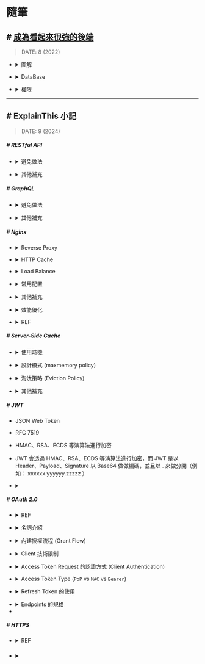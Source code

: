 ###### <!-- ref -->

[每個軟體工程師都應該懂的 HTTPS：深入淺出加密原理、TLS 協議]: https://www.shubo.io/https/
[使用 OAuth 2.0 存取 Google API]: https://developers.google.com/identity/protocols/oauth2?hl=zh-tw
[OAuth 2.0]: https://oauth.net/2/
[各大網站 OAuth 2.0 實作差異]: https://blog.yorkxin.org/posts/oauth2-implementation-differences-among-famous-sites/
[OAuth 2.0 筆記 (7) 安全性問題]: https://blog.yorkxin.org/posts/oauth2-7-security-considerations/
[OAuth 2.0 筆記 (6) Bearer Token 的使用方法]: https://blog.yorkxin.org/posts/oauth2-6-bearer-token/
[OAuth 2.0 筆記 (5) 核發與換發 Access Token]: https://blog.yorkxin.org/posts/oauth2-5-issuing-tokens/
[OAuth 2.0 筆記 (4.4) Client Credentials Grant Flow 細節]: https://blog.yorkxin.org/posts/oauth2-4-4-client-credentials-grant-flow/
[OAuth 2.0 筆記 (4.3) Resource Owner Password Credentials Grant Flow 細節]: https://blog.yorkxin.org/posts/oauth2-4-3-resource-owner-credentials-grant-flow/
[OAuth 2.0 筆記 (4.2) Implicit Grant Flow 細節]: https://blog.yorkxin.org/posts/oauth2-4-2-implicit-grant-flow/
[OAuth 2.0 筆記 (4.1) Authorization Code Grant Flow 細節]: https://blog.yorkxin.org/posts/oauth2-4-1-auth-code-grant-flow/
[OAuth 2.0 筆記 (3) Endpoints 的規格]: https://blog.yorkxin.org/posts/oauth2-3-endpoints/
[OAuth 2.0 筆記 (2) Client 的註冊與認證]: https://blog.yorkxin.org/posts/oauth2-2-cilent-registration/
[OAuth 2.0 筆記 (1) 世界觀]: https://blog.yorkxin.org/posts/oauth2-1-introduction/
[繼 Redis 發生變更授權爭議之後，Valkey 一躍而為最受歡迎的開源替代選擇]: https://www.businesswire.com/news/home/20240912303242/zh-HK/
[NGINX Performance Tuning Tips and Optimization Strategies]: https://www.cloudpanel.io/blog/nginx-performance/
[Performance Tuning – Tips & Tricks]: https://blog.nginx.org/blog/performance-tuning-tips-tricks
[Nginx 效能最佳化（吐血總結）]: https://github.com/0voice/cpp_backend_awsome_blog/blob/main/%E3%80%90NO.350%E3%80%91Nginx%20%E6%80%A7%E8%83%BD%E4%BC%98%E5%8C%96%EF%BC%88%E5%90%90%E8%A1%80%E6%80%BB%E7%BB%93%EF%BC%89.md
[深入理解 Nginx 讀書筆記 (第二章)]: https://super9.space/archives/2050
[Nginx 優化設定]: https://medium.com/@openthedidi2004/nginx-優化設定-3858c3597564
[深入探討 Nginx 的快取機制與效能調優技巧]: https://www.php.cn/zh-tw/faq/598035.html
[denji/nginx-tuning.md]: https://gist.github.com/denji/8359866
[Top Five Tips for NGINX Performance Tuning]: https://www.openlogic.com/blog/nginx-performance-tuning
[BREACH 攻擊]: https://securityalley.blogspot.com/2014/07/ssltls-breach.html
[Web Server & Nginx — (2)]: https://medium.com/starbugs/web-server-nginx-2-bc41c6268646
[HATEOAS：建構驅動的 REST API]: https://apifox.com/apiskills/hateoas-driven-rest-api/
[HATEOAS 驅動的 REST API]: https://restful.p2hp.com/learn/hateoas
[你的 REST 不是 REST？]: https://www.ithome.com.tw/voice/128528
[成為看起來很強的後端]: https://youtu.be/HMX4KSDtfpw?list=PLS5AiLcCHgNxd341NwuY9EOpVvY5Z8VOs

 <!-- ref -->

# 隨筆

## # [成為看起來很強的後端]

> DATE: 8 (2022)

<!-- 圖解 -->

- <details close>
  <summary>圖解</summary>

  ![](../src/image/BackEnd_Map.png)

  </details>

<!-- DataBase -->

- <details close>
  <summary>DataBase</summary>

  - RDBMS(關聯式)：關聯性強，如 電商
  - 非關聯：快取、分散式系統

  </details>

<!-- 權限 -->

- <details close>
  <summary>權限</summary>

  - 一般 Client to Server 比較複雜，Server to Server 較為簡單。

  - Authentication v.s. Authorization

    - Authentication（驗證）
      - 沒通過，給 401 Unauthorized（未授權）
    - Authorization（授權）
      - 沒通過，給 403 Forbidden(禁止)

  - Token

    - event-based：通常是一次性 (OTP one-time-password)
    - time-based：一般所指的 Token
    - static：設定好，不太會一直改變的（password）

  - 處理

    - 雜湊 (Hash)

      - 單向
      - 太簡單的容易被查表破解 (Rainbow Table)

    - 編碼 (Encode)

      - 雙向
      - 例如壓縮讓內容變小，好傳輸
      - 常用
        - base64 (0~9, a~z, A~Z, +=) (結尾通常 ==)
        - hex (16) (0~9, a~f)

    - 加密 (Encrypt)

      - 雙向＋鑰匙
        - 對稱式：加解密同把鑰匙 (ex. AES)
        - 非對稱式：鑰匙不同把 (ex. SSL)

  </details>

---

## # ExplainThis 小記

> DATE: 9 (2024)

##### # RESTful API

<!-- 避免做法 -->

- <details close>
  <summary>避免做法</summary>

  <!-- 濫用 GET / POST -->

  - <details close>
    <summary>濫用 GET / POST</summary>

    - 錯誤：濫用 GET 改資料、濫用 POST 更新資料
    - 正確：用 PUT/PATCH 更新、DELETE 刪除

    </details>

  <!-- 過度巢狀的 URI -->

  - <details close>
    <summary>過度巢狀的 URI</summary>

    </details>

  <!-- 動詞不要再加在 URI -->

  - <details close>
    <summary>動詞不要再加在 URI</summary>

    - 錯誤：[GET] /getUser
    - 正確：[GET] /user

    </details>

  <!-- 濫用 HTTP status code -->

  - <details close>
    <summary>濫用 HTTP status code</summary>

    </details>

  <!-- 缺乏 API 版本控制 -->

  - <details close>
    <summary>缺乏 API 版本控制</summary>

    - 若有更新 API 時，可能用到 cache 的舊版本

    </details>

  </details>

<!-- 其他補充 -->

- <details close>
  <summary>其他補充</summary>

  <!-- HATEOAS (Hypermedia as the Engine of Application State) -->

  - <details close>
    <summary>HATEOAS (Hypermedia as the Engine of Application State)</summary>

    <!-- REF -->

    - <details close>
      <summary>REF</summary>

      - [你的 REST 不是 REST？]
      - [HATEOAS：建構驅動的 REST API]
      - [HATEOAS 驅動的 REST API]

      </details>

    <!-- 行為特性 -->

    - <details close>
      <summary>行為特性</summary>

      - Level 3 的 RESTful 標準
      - res 中包含相關聯的 url，讓 client 只需直接使用，而不在 client 自行組裝 url
      - 在後端，用自動化方式動態組裝對應的 url

      </details>

    <!-- SOAP WSDL vs RESTful HATEOAS -->

    - <details close>
      <summary>SOAP <code>WSDL</code> vs RESTful <code>HATEOAS</code></summary>

      - WSDL 主要目的是用來規定好格式，讓 client 按照那個格式溝通 API (C/S 耦合度較高)
      - HATEOAS 主要的目的是，讓 client 不用自己組裝要怎麼溝通 API (用來將 C/S 解耦)

      </details>

    </details>

  </details>

##### # GraphQL

<!-- 避免做法 -->

- <details close>
  <summary>避免做法</summary>

  <!-- 過度查詢 (Over-fetching) -->

  - <details close>
    <summary>過度查詢 (Over-fetching)</summary>

    - 建議：

      - client 應該只請求必要的資料
      - server 應該設定預防措施

    </details>

  <!-- 忽略 N+1 查詢問題 -->

  - <details close>
    <summary>忽略 N+1 查詢問題</summary>

    - 建議：使用資料加載技術（EX. DataLoader）來批量處理請求

    </details>

  <!-- 缺少 查詢深度限制 設置 -->

  - <details close>
    <summary>缺少 查詢深度限制 設置</summary>

    - 狀況：

      - 用戶有機會出現過深巢狀查詢
      - 惡意攻擊
      - 無限遞迴查詢

    - 建議：server 設置查詢深度和複雜度的限制，確保資源消耗保持在可控範圍內 (EX. graphql-depth-limit)

    </details>

  <!-- 權限控制處理不當 -->

  - <details close>
    <summary>權限控制處理不當</summary>

    - 由於靈活性和細粒度查詢特性，相對 REST 更容易產生 權限控制處理不當 問題，需要更加注意

    </details>

  </details>

<!-- 其他補充 -->

- <details close>
  <summary>其他補充</summary>

  <!-- REST vs gRPC vs GraphQL -->

  - <details close>
    <summary><code>REST</code> vs <code>gRPC</code> vs <code>GraphQL</code></summary>

    - 目前理解的適用情境：

      - REST：對外公開 API，可以依照各種需求靈活應用
      - gRPC：內部串接的專案，可以高度耦合，且高性能需求
      - GraphQL：整合內部要銜接的多種來源

    </details>

  </details>

##### # Nginx

<!-- Reverse Proxy -->

- <details close>
  <summary>Reverse Proxy</summary>

  </details>

<!-- HTTP Cache -->

- <details close>
  <summary>HTTP Cache</summary>

  - 行為特性

    - RAM 只用來存放 key，實際資料都是放在 disk
    - 如果想用 RAM 存放完整 cache 則要使用其他工具 (EX. tmpfs)

  - 其他補充

    - `ngx_cache_purge`：設置用來針對特定 URL 進行快取清理 (並注意設定成僅內部使用 EX. internal、allow 127.0.0.1..etc)

  ![](../src/image/Nginx_Cache.png)

  </details>

<!-- Load Balance -->

- <details close>
  <summary>Load Balance</summary>

  - 可以針對不同 API 來設置不同演算法

  - 演算法選擇

    <!-- `round-robin` (預設) -->

    - <details close>
      <summary><code>round-robin</code> (預設)</summary>

      - 平均輪流分配
      - 也可加上 `weight` 設定依照加權輪流分配 (Weight Round Robin)

      </details>

    <!-- `least-connected` -->

    - <details close>
      <summary><code>least-connected</code></summary>

      - 導向目前最少連線數的 server

      </details>

    <!-- `ip_hash` -->

    - <details close>
      <summary><code>ip_hash</code></summary>

      - 將同一個 client IP 對應的 hash 分佈，導向同一台 server

      </details>

    <!-- `least_time` & `least_time last_byte` -->

    - <details close>
      <summary><code>least_time</code> & <code>least_time last_byte</code></summary>

      - 依照 server 回應速度，將請求分配給`歷史回應時間最短`的 server
      - least_time 只依據 `last` 歷史回應時間
      - least_time last_byte 依據 `every` 歷史回應時間
      - 做判斷也需額外開銷，因此適合在高負載場景，進行精細的分配

      </details>

  </details>

<!-- 常用配置 -->

- <details close>
  <summary>常用配置</summary>

  - 一般情況，設置為 `levels=1:2` (EX. 檔案 abcd123 存在 `/a/bc/abcd123`)
  - `worker_processes auto;` 通常 auto 或小於 CPU 數
  - `worker_connections` 通常設置為 1024 ~ 4096

    - 代表一個 Worker Process 可以開啟的最大同時連線數，包括與前後端的連接
    - 可用 `ulimit -n` 查詢 OS 有多少可用 File Descriptors，而必須 `worker_connections x worker_processes <= File Descriptors`
    - 若 OS 預設的 File Descriptors 太小，則可以調整 File Descriptors (EX. 以小中大型的 EC2 舉例，大約分別能負荷 `4096 ~ 8192`、`65536`、`100000 up`)

  </details>

<!-- 其他補充 -->

- <details close>
  <summary>其他補充</summary>

  - 大流量高併發，效能 Nginx 優於 Apache

  <!-- 可設定 gzip 壓縮 -->

  - <details close>
    <summary>可設定 gzip 壓縮</summary>

    - 盡量避免壓縮`敏感訊息`，可能會受到 [BREACH 攻擊]

      - 因為同字元壓縮後，大小就會變小，只要熟悉壓縮演算法，並且攻擊讓使用者發送夠多請求，就能藉此一字字推測出來

    - 一般是用來壓縮 HTML、CSS、JS
    - 一般 nodejs 不適合做壓縮，更適合在 Nginx 處理
    - 可以透過 `log_format` 設定，在 log 紀錄每個請求的時間，進行分析如何配置，使請求耗時較短 (壓縮與否、壓縮等級..等)
    - `gzip_vary on`：會自動添加 `Vary: Accept-Encoding` header，目的是讓 Nginx 與 client 中間層 (EX. CDN)，可以根據是否有壓縮來做不同的 cache
    - 常用參數：`gzip_types`、`gzip_vary on`、`gzip_min_length 10240`、`gzip_comp_level 5`、`gzip_proxied`

    </details>

  </details>

<!-- 效能優化 -->

- <details close>
  <summary>效能優化</summary>

  - REF：

    - [Performance Tuning – Tips & Tricks]
    - [Top Five Tips for NGINX Performance Tuning]
    - [denji/nginx-tuning.md]
    - [深入探討 Nginx 的快取機制與效能調優技巧]
    - [Nginx 優化設定]
    - [Nginx 效能最佳化（吐血總結）]
    - [NGINX Performance Tuning Tips and Optimization Strategies]

  - 根據 CPU 核心數量，最多一核開一個 `worker_processes`，減少 context switching (可設為 `auto`，自動偵測 CPU 數量來設置)
  - 避免停用 `lingering_close`
  - `multi_accept`：高併發 on，反之 off
  - 記得設置各種 `timeout`
  - `log buffering`：當負載較大時，可以暫緩 log 寫入，集滿或時間到再一次性寫入，減少 I/O
  - 拆分多個 `location`，依照不同情況開啟不同 location (EX. 將基本 log 與更進一步的 log 分開，使流量大時只維持基本 log)

  </details>

<!-- REF -->

- <details close>
  <summary>REF</summary>

  - [Web Server & Nginx — (2)]
  - [深入理解 Nginx 讀書筆記 (第二章)]

  </details>

##### # Server-Side Cache

- <details close>
  <summary>使用時機</summary>

  - 複雜計算 (EX. Count(\*))
  - 讀多寫少

  </details>

<!-- 設計模式 (maxmemory policy) -->

- <details close>
  <summary>設計模式 (maxmemory policy)</summary>

  <!-- Cache Aside (Lazy Loading) -->

  - <details close>
    <summary>Cache Aside (Lazy Loading)</summary>

    - 適用時機：讀多
    - 寫入時，使 Cache 失效

    ![](../src/image/Maxmem_Policy_Cache_Aside.png)

    </details>

  <!-- Read/Write Through -->

  - <details close>
    <summary>Read/Write Through</summary>

    - 適用時機：讀多寫少
    - 透過 Cache 當中間層，當 Cache 沒資料時，也是透過 Cache 與 DB 同步，再由 Cache 回應
    - 同步更新 Cache & DB
    - 只要有寫入就會更新 Cache

    ![](../src/image/Maxmem_Policy_Read_Write_Through.png)

    </details>

  <!-- Write behind (Write Back) -->

  - <details close>
    <summary>Write behind (Write Back)</summary>

    - 適用時機：寫多
    - 寫入時只先寫入 Cache，之後再根據選擇的演算法去更新 DB

    ![](../src/image/Maxmem_Policy_Write_behind.png)

    </details>

  </details>

<!-- 淘汰策略 (Eviction Policy) -->

- <details close>
  <summary>淘汰策略 (Eviction Policy)</summary>

  - `NoEviction`、`LRU`(Least Recently Used)、`LFU`(Least Frequently Used)、`Random`、`TTL`(Time-to-Live)

  - `Volatile` & `Allkeys`

    - "只針對設置 TTL 的 key" vs "針對全部的 key"

  </details>

<!-- 其他補充 -->

- <details close>
  <summary>其他補充</summary>

  - 常用 Redis、Memcached、Valkey 等工具
  - 如果使用多個 Cache 節點，可注意將常用查詢複製到多個節點，並且將 TTL 設置不同
  - [繼 Redis 發生變更授權爭議之後，Valkey 一躍而為最受歡迎的開源替代選擇]

  </details>

##### # JWT

- JSON Web Token

- RFC 7519

- HMAC、RSA、ECDS 等演算法進行加密

- JWT 會透過 HMAC、RSA、ECDS 等演算法進行加密，而 JWT 是以 Header、Payload、Signature 以 Base64 做做編碼，並且以 . 來做分開（例如： xxxxxx.yyyyyy.zzzzz ）

- <details close>
  <summary></summary>

  </details>

##### # OAuth 2.0

<!-- REF -->

- <details close>
  <summary>REF</summary>

  - [OAuth 2.0]
  - [使用 OAuth 2.0 存取 Google API]
  - [OAuth 2.0 筆記 (1) 世界觀]
  - [OAuth 2.0 筆記 (2) Client 的註冊與認證]
  - [OAuth 2.0 筆記 (3) Endpoints 的規格]
  - [OAuth 2.0 筆記 (4.1) Authorization Code Grant Flow 細節]
  - [OAuth 2.0 筆記 (4.4) Client Credentials Grant Flow 細節]
  - [OAuth 2.0 筆記 (5) 核發與換發 Access Token]
  - [OAuth 2.0 筆記 (6) Bearer Token 的使用方法]
  - [OAuth 2.0 筆記 (7) 安全性問題]

  </details>

<!-- 名詞介紹 -->

- <details close>
  <summary>名詞介紹</summary>

  <!-- Resource Owner -->

  - <details close>
    <summary>Resource Owner</summary>

    - 可授權存取 Protected Resource 的角色
    - EX. User

    </details>

  <!-- Resource Server -->

  - <details close>
    <summary>Resource Server</summary>

    - 存放 Protected Resource 的地方 (別人透過有效的 Access Token 來此取得)
    - 可以透過向 Authorization Server 或獨立的 Introspection Endpoint 確認 Access Token 有效性
    - 也可以透過公鑰或共享密鑰，直接解碼 Access Token (但會無法執行撤銷，只能等待到期)
    - EX. Google 存使用者資料的地方

    </details>

  <!-- Client -->

  - <details close>
    <summary>Client</summary>

    - 透過有效的 Access Token，代替 Resource Owner 去向 Resource Server 取得 Protected Resource 的應用程式
    - 在此並非指前端，而是指那個第三方應用程式

    </details>

  <!-- Authorization Server -->

  - <details close>
    <summary>Authorization Server</summary>

    - 負責驗證身份，並核發 Access Token 的 server
    - 可以與 Resource Server 是同一個，也可以是不同個。也可以搭配數個 Resource Server
    - EX. Google 驗證授權的 server

    </details>

  <!-- Authorization grant -->

  - <details close>
    <summary>Authorization grant</summary>

    - Authorization Code

    </details>

  <!-- Access Token -->

  - <details close>
    <summary>Access Token</summary>

    - 具體的 string，通常包含： `Expire time` (時效性)、`Scope` (存取範圍)、`Token Type`
    - 使用 `HTTPS`、常用 `JWT` 格式、放在 HTTP `Authorization` Header
    - EX.

      ```txt
      GET /resource/1 HTTP/1.1
      Host: example.com
      Authorization: Bearer mF_9.B5f-4.1JqM
      ```

    </details>

  <!-- Refresh Token -->

  - <details close>
    <summary>Refresh Token</summary>

    - 代替 Resource Owner 授權 Client 可以重新取得新的 Access Token，而不需要再度請求 Resource Owner 的授權
    - Client 可以在 Access Token 到期時，自動使用 Refresh Token 去取得新的 Access Token (避免打斷 Owner 的體驗)
    - EX. 使用 Client Secret Basic 發送 Refresh 請求方式

      ```txt
      POST /token HTTP/1.1
      Host: server.example.com
      Authorization: Basic czZCaGRSa3F0Mzo3RmpmcDBaQnIxS3REUmJuZ1ZkbUl3
      Content-Type: application/x-www-form-urlencoded

      grant_type=refresh_token
      &refresh_token=tGzv3JOkF0XG5Qx2TlKWIA
      ```

    </details>

  </details>

<!-- 內建授權流程 -->

- <details close>
  <summary>內建授權流程 (Grant Flow)</summary>

  - Authorization Code Grant Flow

    - 情境：適合有分前端、後端的應用
    - 簡介：前端取得 Code，後端透過 Code 取得 Access Token
    - 注意：

      - OAuth 2.1 強制要求以 `PKCE` (Proof Key for Code Exchange) 進行
      - Authorization Code 為一次性使用、建議時效最長 10 min
      - Access Token Request 所附上的 `Redirection URI` 一定要與 Authorization Code Request 附上的一樣，以用來驗證 (只有在 Authorization Code Request 時，是用來重定向)
      - Redirection URI 通常是一個`後端 URI`，負責用來處理 Access Token 的部分，在使用者體驗上可以先回覆給使用者一個 loading 畫面

    ![](../src/image/OAuth_Authorization_Code_Flow.png)

  - Client Credentials Grant Flow

    - 情境：主要用於內部 machine-to-machine
    - 簡介：內部機器不經手用戶，直接請求 Access Token
    - 注意：

      - 強制要求 Authorization Server 必須認證 Client
      - 建議不使用 Refresh Token

    ![](../src/image/OAuth_Client_Credentials_Flow.png)

  - Device Authorization Grant Flow

    - 情境：無法直接輸入用戶憑證的設備 (EX. IoT)
    - 簡介：
    - 注意：

    ![](../src/image/OAuth_Device_Authorization_Flow.png)

  - Implicit Grant Flow

    - `OAuth 2.1 廢除`
    - 簡介：直接發 Access Token 給前端 User-Agent，而沒透過 Grant
    - 改用：Authorization Code Grant + PKCE
    - 風險：

      - 因為直接給 Access Token，在轉址時可能被注入 script 直接將 Token 偷走

    ![](../src/image/OAuth_Implicit_Grant_Flow.png)

  - Resource Owner Password Credentials Grant Flow

    - `OAuth 2.1 廢除`
    - 簡介：直接以帳密當 Grant 去請求 Access Token
    - 改用：Authorization Code Grant + PKCE
    - 原因：

      - 增加憑證暴露風險
      - 職責分離不乾淨
      - 無法集成 MFA

    ![](../src/image/OAuth_Resource_Owner_Password_Credentials_Flow.png)

  </details>

<!-- Client 技術限制 -->

- <details close>
  <summary>Client 技術限制</summary>

  - 必須全程使用 TLS (HTTPS)
  - User-Agent 要支援 HTTP Redirection

  </details>

<!-- Access Token Request 的認證方式 (Client Authentication) -->

- <details close>
  <summary>Access Token Request 的認證方式 (Client Authentication)</summary>

  <!-- 推薦方式 -->

  - <details close>
    <summary>推薦方式</summary>

    <!-- Client Secret Basic -->

    - <details close>
      <summary>Client Secret Basic</summary>

      - Confidential client 的標準方式
      - 使用 HTTP Authorization Header

        ```
        // 格式：Basic Base64( client_id:client_secret )

        Authorization: Basic czZCaGRSa3F0Mzo3RmpmcDBaQnIxS3REUmJuZlZkbUl3
        ```

      </details>

    <!-- PKCE (Proof Key for Code Exchange) -->

    - <details close>
      <summary>PKCE (Proof Key for Code Exchange)</summary>

      - 主要在 public client 使用 (EX. 前端)

      </details>

    <!-- Private Key JWT -->

    - <details close>
      <summary>Private Key JWT</summary>

      - 最安全方式，使用 client 的非對稱性私鑰生成 JWT

      </details>

    </details>

  <!-- GPT 整理 -->

  - <details close>
    <summary>GPT 整理</summary>

    ![](../src/image/GPT_OAuth_Client_Authentication_secure.png)
    ![](../src/image/GPT_OAuth_Client_Authentication_common.png)

    </details>

  </details>

<!-- Access Token Type (`PoP` vs `MAC` vs `Bearer`) -->

- <details close>
  <summary>Access Token Type (<code>PoP</code> vs <code>MAC</code> vs <code>Bearer</code>)</summary>

  - 安全性：高 <-- `PoP` -- `MAC` -- `Bearer` --> 低

  <!-- Bearer Token -->

  - <details close>
    <summary><code>Bearer Token</code></summary>

    - 基本上是實踐的類型中，最基本簡單的 Access Token Type
    - 單純的使用 Access Token，任何取得 Token 的一方，皆可使用，沒有更近一步的驗證

    </details>

  <!-- `MAC Token` & `PoP Token` -->

  - <details close>
    <summary><code>MAC Token</code> & <code>PoP Token</code></summary>

    - 加強驗證，確保只有該 Client 可以使用該 Token (Resource Server 除了透過 Token 判斷，還會使用該密鑰來驗證 Client 的 Signature)
    - 使用 Token 時，需額外附上一個透過指定密鑰的`Signature` (Hash)
    - Hash 內容包含：`完整請求內容`、`TimeStamp`、`隨機數(nonce)`
    - 近期已被使用回應過的 nonce，Resource Server 會拒絕回應 (回 HTTP 400、401)
    - 單一 Token 上，MAC & PoP 兩種密鑰簽章的目的重複，擇一即可，兩者是在`性能`＆`安全`的取捨

    </details>

  <!-- MAC Token -->

  - <details close>
    <summary><code>MAC Token</code> (Message Authentication Code)</summary>

    - 由 Authorization Server 產生的`對稱密鑰`
    - Authorization Server、Resource Server、Client 共享密鑰
    - 綁定 Access Token 不需透過 MAC 密鑰來加密 Token (因為都是 Authorization Server 生成的)

    </details>

  <!-- PoP Token -->

  - <details close>
    <summary><code>PoP Token</code> (Proof of Possession)</summary>

    - 由 Client 產生的`非對稱密鑰`
    - Authorization Server & Resource Server 有公鑰、Client 有私鑰
    - 綁定 Access Token 會透過 PoP 密鑰來加密 Token

    </details>

  </details>

<!-- Refresh Token 的使用 -->

- <details close>
  <summary>Refresh Token 的使用</summary>

  <!-- 行為特性 -->

  - <details close>
    <summary>行為特性</summary>

    - Access Token 在每次請求都會傳輸，而 Refresh Token 只在取得與使用時傳輸一次，較不易被截取
    - Refresh 後取得的 Access Token 可能比原本的時效與權限還低

    </details>

  <!-- 適用情境 -->

  - <details close>
    <summary>適用情境</summary>

    - 最常在 Authorization Code Grant Flow 中使用
    - Implicit Grant Flow 禁用
    - Client Credentials Grant Flow 不建議使用
    - Device Code Flow 有時會使用

    </details>

  <!-- 安全加強 -->

  - <details close>
    <summary>安全加強</summary>

    - IP 白名單、縮短時效、單次使用、綁定使用者指紋 ＋ MFA
    - 需注意在使用 MAC、PoP Token 情境下，更換密鑰的方式

      - 避免每次 Refresh 都自動使用新的密鑰，反而可能更不安全
      - 應只在特定可掌握的特定情境下進行密鑰輪換

    </details>

  </details>

<!-- Endpoints 的規格 -->

- <details close>
  <summary>Endpoints 的規格</summary>

  <!-- Authorization Endpoint (Auth Server) -->

  - <details close>
    <summary>Authorization Endpoint (Auth Server)</summary>

    <!-- 用來與 client 前端溝通，可能發放 `Authorization Grant Code` 或 `Access Token` -->

    - <details close>
      <summary>用來與 client 前端溝通，可能發放 <code>Authorization Grant Code</code> 或 <code>Access Token</code></summary>

      - 只有 Implicit Grant Flow 會讓前端獲得 Token (但已經要棄用)

      </details>

    <!-- 前端發送請求時所用的 URI (導向 Authorization Endpoint) -->

    - <details close>
      <summary>前端發送請求時所用的 URI (導向 Authorization Endpoint)</summary>

      - 可含 `Query Component` (EX. ?xxx=yyy)
      - 不可含 `Fragment Component` (EX. #zzz)

      </details>

    <!-- 接受 client 前端請求的方法，必須支援 `GET` -->

    - <details close>
      <summary>接受 client 前端請求的方法，必須支援 <code>GET</code></summary>

      - 首選是使用 GET，因為這個 Endpoint 主要是與前端溝通，透過 Redirect 的方式來進行，而 GET 最方便實作，且前端不使用 client_secret，因此也無敏感訊息

      - 也可額外支援 POST，就必須使用到 form

      </details>

    <!-- 參數 (通常是指 URL 上的 query parameters) -->

    - <details close>
      <summary>參數 (通常是指 URL 上的 query parameters)</summary>

      - `response_type`(必)、`state`(推)、`scope`(選)
      - Response Type (code、token)
      - state 主要用來儲存當前狀態

        - EX. 使用者原本點開一個購物商品，之後點登入後，要回到這個商品頁面，此時就是用 state 存
        - state 的內容只有在回到 client 之後才需知道，所以可以在 client 自行另外加解密，再傳送出去
        - 也可以防範 CSRF，所以推薦加上 state

      - 有時允許多種 Redirect URI 可選時，則會在請求時附上 redirect_uri
      - 若有重覆的參數，則要回傳錯誤

      - EX.

        ```
        https://authorization-server.com/auth?response_type=code&client_id=your_client_id&redirect_uri=your_redirect_uri&state=random_state
        ```

      </details>

    <!-- 必須使用 HTTPS，因為 response 包含 Grant -->

    - <details close>
      <summary>必須使用 HTTPS，因為 response 包含 Grant</summary>

      </details>

    </details>

  <!-- Redirection Endpoint (Client) -->

  - <details close>
    <summary>Redirection Endpoint (Client)</summary>

    <!-- Redirection Endpoint 內容的 <b>最佳實作</b> -->

    - <details close>
      <summary>Redirection Endpoint 內容的 <b>最佳實作</b></summary>

      - 從 Authorization Endpoint 不應該直接導向一個頁面，而是將這個 Endpoint 當作`中間層`
      - 一進入這個 Endpoint 就立刻將 Grant 取出後，再立刻導向要給使用者看的頁面
      - 這個 Endpoint 應該避免使用第三方 script，或是至少得讓自家的 script 先跑，而可以立刻處理掉

      </details>

    <!-- Authorization Endpoint 要回應時，所用的 URI (導向 Redirection Endpoint) -->

    - <details close>
      <summary>Authorization Endpoint 要回應時，所用的 URI (導向 Redirection Endpoint)</summary>

      - 必須是 `Absolute URI` (至少包含 scheme、authority、path)

        ![](../src/image/URI_Syntax.png)

        - EX.

          ```
          (X) https://www.example.com  // 缺少 path
          (O) https://www.example.com/oauth/callback
          ```

      - 可含 `Query Component` (EX. ?xxx=yyy)
      - 不可含 `Fragment Component` (EX. #zzz)

      </details>

    <!-- 必須使用 HTTPS 的情況 -->

    - <details close>
      <summary>必須使用 HTTPS 的情況</summary>

      - Response Type 為 code 或 token
      - Redirect URI 包含敏感訊息

      </details>

    <!-- Clients 在使用 Authorization Endpoint 之前，都該先設定 Redirection Endpoint，避免成為 `Open Redirector` -->

    - <details close>
      <summary>Clients 在使用 Authorization Endpoint 之前，都該先設定 Redirection Endpoint，避免成為 <code>Open Redirector</code></summary>

      - Open Redirector：允許用戶指定不需經過驗證的位址，使自動把 User-Agent 轉向該位址的 Endpoint
      - EX. 常見 pattern

        ```txt
        example.com/go.php?url=
        example.com/search?q=user+search+keywords&url=
        example.com/coupon.jsp?code=ABCDEF&url=
        example.com/login?url=
        ```

      </details>

    </details>

  <!-- Token Endpoint (Auth Server) -->

  - <details close>
    <summary>Token Endpoint (Auth Server)</summary>

    <!-- Request & Response 都必須使用 POST -->

    - <details close>
      <summary>Request & Response 都必須使用 POST</summary>

      </details>

    <!-- 後端發送請求時所用的 URI (導向 Token Endpoint) -->

    - <details close>
      <summary>後端發送請求時所用的 URI (導向 Token Endpoint)</summary>

      - 可含 `Query Component` (EX. ?xxx=yyy)
      - 不可含 `Fragment Component` (EX. #zzz)

      </details>

    <!-- 參數 (指 POST 的 body) -->

    - <details close>
      <summary>參數 (指 POST 的 body)</summary>

      - `grant_type`(必)、`state`(推)、`scope`(選)
      - Grant Type (authorization_code、password、client_credentials、refresh_token)，前三者分別會轉到不同 flow
      - 其他同 Authorization Endpoint

      </details>

    <!-- Request & Response 都包含敏感訊息，必須使用 HTTPS -->

    - <details close>
      <summary>Request & Response 都包含敏感訊息，必須使用 HTTPS</summary>

      </details>

    <!-- 必須進行 Client Authentication -->

    - <details close>
      <summary>必須進行 Client Authentication</summary>

      - 請求包含 Client Credentials (client_id、client_secret 等)
      - Best Practice 定期更換 credentials (一但更新，即可讓舊的 Token 都作廢)

      </details>

    </details>

  </details>

-

##### # HTTPS

- <details close>
  <summary>REF</summary>

  - [每個軟體工程師都應該懂的 HTTPS：深入淺出加密原理、TLS 協議]

  </details>

#####

- <details close>
  <summary></summary>

  </details>
